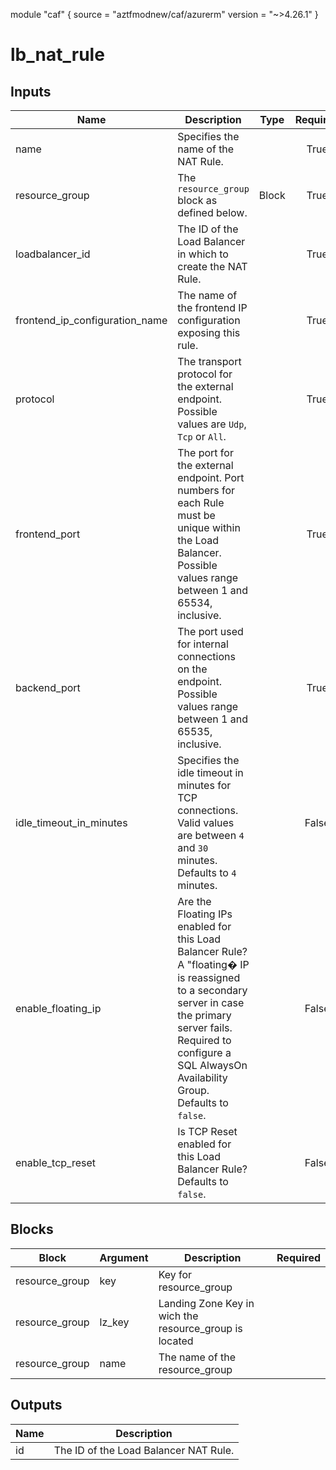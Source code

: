 module "caf" {
  source  = "aztfmodnew/caf/azurerm"
  version = "~>4.26.1"
}

# lb_nat_rule

## Inputs
| Name | Description | Type | Required |
|------|-------------|------|:--------:|
|name| Specifies the name of the NAT Rule.||True|
|resource_group|The `resource_group` block as defined below.|Block|True|
|loadbalancer_id| The ID of the Load Balancer in which to create the NAT Rule.||True|
|frontend_ip_configuration_name| The name of the frontend IP configuration exposing this rule.||True|
|protocol| The transport protocol for the external endpoint. Possible values are `Udp`, `Tcp` or `All`.||True|
|frontend_port| The port for the external endpoint. Port numbers for each Rule must be unique within the Load Balancer. Possible values range between 1 and 65534, inclusive.||True|
|backend_port| The port used for internal connections on the endpoint. Possible values range between 1 and 65535, inclusive.||True|
|idle_timeout_in_minutes| Specifies the idle timeout in minutes for TCP connections. Valid values are between `4` and `30` minutes. Defaults to `4` minutes.||False|
|enable_floating_ip| Are the Floating IPs enabled for this Load Balancer Rule? A "floating� IP is reassigned to a secondary server in case the primary server fails. Required to configure a SQL AlwaysOn Availability Group. Defaults to `false`.||False|
|enable_tcp_reset| Is TCP Reset enabled for this Load Balancer Rule? Defaults to `false`.||False|

## Blocks
| Block | Argument | Description | Required |
|-------|----------|-------------|----------|
|resource_group| key | Key for  resource_group||| Required if  |
|resource_group| lz_key |Landing Zone Key in wich the resource_group is located|||True|
|resource_group| name | The name of the resource_group |||True|

## Outputs
| Name | Description |
|------|-------------|
|id|The ID of the Load Balancer NAT Rule.|||
